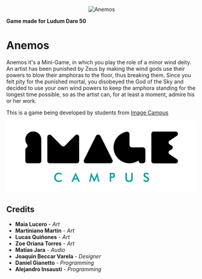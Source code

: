 <p align="center">
<img src="AnemosLogo.png" alt="Anemos"/>
</p>

**Game made for Ludum Dare 50**

# **Anemos**

Anemos it's a Mini-Game, in which you play the role of a minor wind deity. An artist has been punished by Zeus by making the wind gods use their powers to blow their amphoras to the floor, thus breaking them. Since you felt pity for the punished mortal, you disobeyed the God of the Sky and decided to use your own wind powers to keep the amphora standing for the longest time possible, so as the artist can, for at least a moment, admire his or her work.

This is a game being developed by students from <a href="https://www.imagecampus.edu.ar/">Image Campus</a>

<p align="center">
  <a href="https://www.imagecampus.edu.ar/">
    <img src="logo-image-campus.png" alt="Image Campus"/>
  </a> 
</p>

## Credits

- **Maia Lucero** - *Art*
- **Martiniano Martin** - *Art*
- **Lucas Quiñones** - *Art*
- **Zoe Oriana Torres** - *Art* 
- **Matías Jara** - *Audio*
- **Joaquin Beccar Varela** - *Designer*
- **Daniel Gianetto** - *Programming*
- **Alejandro Insausti** - *Programming*
